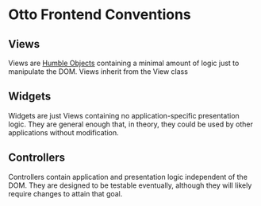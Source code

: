 # Otto Frontend Conventions

## Views

Views are [Humble Objects](https://martinfowler.com/bliki/HumbleObject.html) containing a minimal amount of logic just to manipulate the DOM.
Views inherit from the View class

## Widgets

Widgets are just Views containing no application-specific presentation logic. They are general enough that, in theory, they could be used
by other applications without modification. 

## Controllers

Controllers contain application and presentation logic independent of the DOM. They are designed to be testable eventually, although
they will likely require changes to attain that goal.

